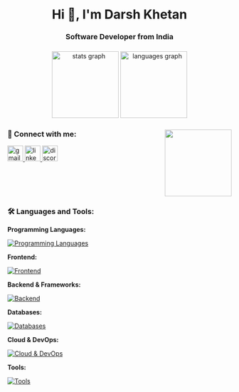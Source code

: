 <h1 align="center">Hi 👋, I'm Darsh Khetan</h1>
<h3 align="center">Software Developer from India</h3>

###

<div align="center">
  <img src="https://github-readme-stats.vercel.app/api?username=darshkhetan&hide_title=false&hide_rank=false&show_icons=true&include_all_commits=true&count_private=true&disable_animations=false&theme=dracula&locale=en&hide_border=false" height="150" alt="stats graph"  />
  <img src="https://github-readme-stats.vercel.app/api/top-langs?username=darshkhetan&locale=en&hide_title=false&layout=compact&card_width=320&langs_count=5&theme=dracula&hide_border=false" height="150" alt="languages graph"  />
</div>

###

<img align="right" height="150" src="https://i.imgflip.com/65efzo.gif"  />

### 🤝 Connect with me:
<div align="left">
  <a href="mailto:khetandarsh@gmail.com">
    <img src="https://img.shields.io/static/v1?message=Gmail&logo=gmail&label=&color=D14836&logoColor=white&labelColor=&style=for-the-badge" height="35" alt="gmail logo"  />
  </a>
  <a href="https://www.linkedin.com/in/darsh-khetan-4223a128a/">
    <img src="https://img.shields.io/static/v1?message=LinkedIn&logo=linkedin&label=&color=0077B5&logoColor=white&labelColor=&style=for-the-badge" height="35" alt="linkedin logo"  />
  </a>
  <a href="https://discordapp.com/users/darsh2641">
    <img src="https://img.shields.io/static/v1?message=Discord&logo=discord&label=&color=7289DA&logoColor=white&labelColor=&style=for-the-badge" height="35" alt="discord logo"  />
  </a>
</div>

<br clear="both">

###

<h3 align="left">🛠️ Languages and Tools:</h3>

**Programming Languages:**

[![Programming Languages](https://skillicons.dev/icons?i=python,js,ts,c,cpp)](https://skillicons.dev)

**Frontend:**

[![Frontend](https://skillicons.dev/icons?i=react,html,css)](https://skillicons.dev)

**Backend & Frameworks:**

[![Backend](https://skillicons.dev/icons?i=nodejs,express,django,flask)](https://skillicons.dev)

**Databases:**

[![Databases](https://skillicons.dev/icons?i=mongodb,mysql,postgres)](https://skillicons.dev)

**Cloud & DevOps:**

[![Cloud & DevOps](https://skillicons.dev/icons?i=aws,docker,kubernetes,git,linux)](https://skillicons.dev)

**Tools:**

[![Tools](https://skillicons.dev/icons?i=postman)](https://skillicons.dev)

###

<br clear="both">
